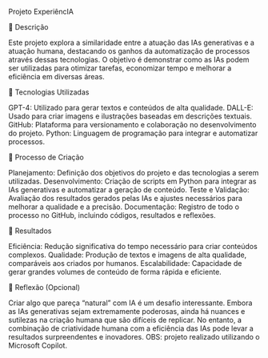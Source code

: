 Projeto ExperiêncIA

📒 Descrição

Este projeto explora a similaridade entre a atuação das IAs generativas e a atuação humana, destacando os ganhos da automatização de processos através dessas tecnologias. O objetivo é demonstrar como as IAs podem ser utilizadas para otimizar tarefas, economizar tempo e melhorar a eficiência em diversas áreas.

🤖 Tecnologias Utilizadas

GPT-4: Utilizado para gerar textos e conteúdos de alta qualidade.
DALL-E: Usado para criar imagens e ilustrações baseadas em descrições textuais.
GitHub: Plataforma para versionamento e colaboração no desenvolvimento do projeto.
Python: Linguagem de programação para integrar e automatizar processos.

🧐 Processo de Criação

Planejamento: Definição dos objetivos do projeto e das tecnologias a serem utilizadas.
Desenvolvimento: Criação de scripts em Python para integrar as IAs generativas e automatizar a geração de conteúdo.
Teste e Validação: Avaliação dos resultados gerados pelas IAs e ajustes necessários para melhorar a qualidade e a precisão.
Documentação: Registro de todo o processo no GitHub, incluindo códigos, resultados e reflexões.

🚀 Resultados

Eficiência: Redução significativa do tempo necessário para criar conteúdos complexos.
Qualidade: Produção de textos e imagens de alta qualidade, comparáveis aos criados por humanos.
Escalabilidade: Capacidade de gerar grandes volumes de conteúdo de forma rápida e eficiente.

💭 Reflexão (Opcional)

Criar algo que pareça “natural” com IA é um desafio interessante. Embora as IAs generativas sejam extremamente poderosas, ainda há nuances e sutilezas na criação humana que são difíceis de replicar. No entanto, a combinação de criatividade humana com a eficiência das IAs pode levar a resultados surpreendentes e inovadores. OBS: projeto realizado utilizando o Microsoft Copilot.


